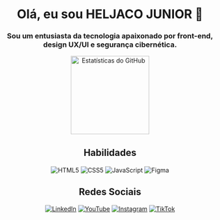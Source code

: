 
<!-- Seção do Título -->
<h1 align="center">Olá, eu sou HELJACO JUNIOR 👋</h1>

<!-- Seção da Descrição -->
<h3 align="center">Sou um entusiasta da tecnologia apaixonado por front-end, design UX/UI e segurança cibernética.</h3>

<!-- Seção das Estatísticas do GitHub -->


<div align="center">
  <img height="180em" src="https://github-readme-stats.vercel.app/api?username=SENSEI620&show_icons=true&theme=transparent" alt="Estatísticas do GitHub">
  

</div>


<h2 align="center">Habilidades</h2>
<p align="center">
    <img align="center" src="https://img.icons8.com/?size=50&id=20909&format=png&color=000000" alt="HTML5"/>
    <img align="center" src="https://img.icons8.com/?size=50&id=21278&format=png&color=000000" alt="CSS5"/>
    <img align="center" src="https://img.icons8.com/?size=50&id=108784&format=png&color=000000" alt="JavaScript"/>
    <img align="center" src="https://img.icons8.com/?size=50&id=zfHRZ6i1Wg0U&format=png&color=000000" alt="Figma"/>
</p>


<h2 align="center">Redes Sociais</h2>
<!-- Seção dos Ícones -->
<div align="center" >
  <a href="https://www.linkedin.com/in/heljunior/"><img src="https://img.icons8.com/?size=50&id=xuvGCOXi8Wyg&format=png&color=000000" alt="LinkedIn"/></a>
  <a href="https://www.youtube.com/channel/UCRWowan-GAez6ItKQ1hOF-A"><img src="https://img.icons8.com/?size=50&id=19318&format=png&color=000000" alt="YouTube"/></a>
  <a href="https://www.instagram.com/junior620koohi/"><img src="https://img.icons8.com/?size=50&id=Xy10Jcu1L2Su&format=png&color=000000" alt="Instagram"/></a>
  <a href="https://www.tiktok.com/@sense1_bat"><img src="https://img.icons8.com/?size=50&id=118640&format=png&color=000000" alt="TikTok"/></a>
</div>

<h2></h2>


